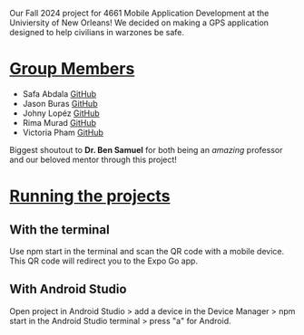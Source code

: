 Our Fall 2024 project for 4661 Mobile Application Development at the Univiersity of New Orleans!
We decided on making a GPS application designed to help civilians in warzones be safe.

# **<ins>Group Members</ins>**
* Safa Abdala [GitHub](https://github.com/sabdalah)
* Jason Buras [GitHub](https://github.com/jasonBuras)
* Johny Lopéz [GitHub](https://github.com/Johnysjr)
* Rima Murad [GitHub](https://github.com/Rima-Murad)
* Victoria Pham [GitHub](https://github.com/actuallyvee)

Biggest shoutout to **Dr. Ben Samuel** for both being an _amazing_ professor and our beloved mentor through this project!

# **<ins>Running the projects</ins>**
## With the terminal
Use npm start in the terminal and scan the QR code with a mobile device. This QR code will redirect you to the Expo Go app.

## With Android Studio
Open project in Android Studio > add a device in the Device Manager > npm start in the Android Studio terminal > press "a" for Android.
